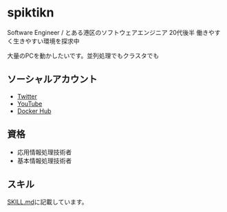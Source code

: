 # spiktikn

Software Engineer / とある港区のソフトウェアエンジニア 20代後半 働きやすく生きやすい環境を探求中

大量のPCを動かしたいです。並列処理でもクラスタでも

## ソーシャルアカウント

- [Twitter](https://twitter.com/spiktikn)
- [YouTube](https://www.youtube.com/channel/UCBTgKMkQ20hh_9p8IepY05g)
- [Docker Hub](https://hub.docker.com/u/spiktikn)

## 資格
- 応用情報処理技術者
- 基本情報処理技術者

## スキル
[SKILL.md](SKILL.md)に記載しています。